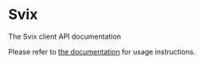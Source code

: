 # Svix
The Svix client API documentation

Please refer to [the documentation](https://docs.svix.com/) for usage instructions.
